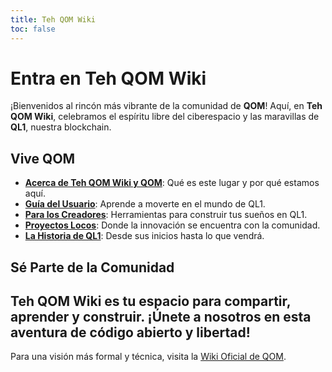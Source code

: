 ```yaml
---
title: Teh QOM Wiki
toc: false
---
```

# Entra en Teh QOM Wiki
¡Bienvenidos al rincón más vibrante de la comunidad de **QOM**! Aquí, en **Teh QOM Wiki**, celebramos el espíritu libre del ciberespacio y las maravillas de **QL1**, nuestra blockchain. 
## Vive QOM 
- **[Acerca de Teh QOM Wiki y QOM](about-teh-qom-wiki.md)**: Qué es este lugar y por qué estamos aquí. 
- **[Guía del Usuario](user-interaction.md)**: Aprende a moverte en el mundo de QL1. 
- **[Para los Creadores](docs.md)**: Herramientas para construir tus sueños en QL1. 
- **[Proyectos Locos](projects.md)**: Donde la innovación se encuentra con la comunidad. 
- **[La Historia de QL1](network-history.md)**: Desde sus inicios hasta lo que vendrá. 
## Sé Parte de la Comunidad 
Teh QOM Wiki es tu espacio para compartir, aprender y construir. ¡Únete a nosotros en esta aventura de código abierto y libertad! 
--- 
Para una visión más formal y técnica, visita la [Wiki Oficial de QOM](/).